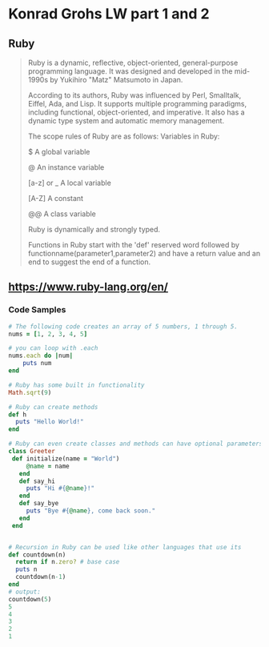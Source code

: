 Konrad Grohs
LW part 1 and 2
===============

Ruby
---


> Ruby is a dynamic, reflective, object-oriented, general-purpose programming language. 
> It was designed and developed in the mid-1990s by Yukihiro "Matz" Matsumoto in Japan.
>
> According to its authors, Ruby was influenced by Perl, Smalltalk, Eiffel, Ada, and Lisp.
> It supports multiple programming paradigms, including functional, object-oriented, and imperative.
> It also has a dynamic type system and automatic memory management.
>
> The scope rules of Ruby are as follows:
> Variables in Ruby: 
> 
> $			A global variable
> 
> @			An instance variable
> 
> [a-z] 	or _	A local variable
> 
> [A-Z]		A constant
> 
> @@		A class variable
>
> Ruby is dynamically and strongly typed.
>
> Functions in Ruby start with the 'def' reserved word followed by functionname(parameter1,parameter2) and have a return value
> and an end to suggest the end of a function.
>
>
>
https://www.ruby-lang.org/en/
---
### Code Samples

```ruby
# The following code creates an array of 5 numbers, 1 through 5.
nums = [1, 2, 3, 4, 5]

# you can loop with .each
nums.each do |num|
    puts num
end

# Ruby has some built in functionality 
Math.sqrt(9)

# Ruby can create methods
def h
  puts "Hello World!"
end

# Ruby can even create classes and methods can have optional parameters..
class Greeter
 def initialize(name = "World")
     @name = name
   end
   def say_hi
     puts "Hi #{@name}!"
   end
   def say_bye
     puts "Bye #{@name}, come back soon."
   end
 end


# Recursion in Ruby can be used like other languages that use its
def countdown(n)
  return if n.zero? # base case
  puts n
  countdown(n-1) 
end               
# output:
countdown(5)
5
4
3
2
1